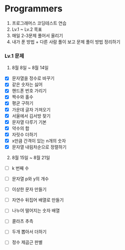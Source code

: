 
# Programmers 

1. 프로그래머스 코딩테스트 연습
2. Lv.1 ~ Lv.2 목표
3. 매일 2-3문제 풀어서 올리기
4. 내가 푼 방법 + 다른 사람 풀이 보고 문제 풀이 방법 정리하기

### Lv.1 문제
1. 8월 8일 ~ 8월 14일
- [x] 문자열을 정수로 바꾸기
- [x] 같은 숫자는 싫어
- [x] 핸드폰 번호 가리기
- [x] 짝수와 홀수
- [x] 평균 구하기
- [x] 가운데 글자 가져오기
- [x] 서울에서 김서방 찾기
- [x] 문자열 다루기 기본
- [x] 약수의 합
- [x] 자릿수 더하기
- [x] x만큼 간격이 있는 n개의 숫자
- [x] 문자열 내림차순으로 정렬하기

2. 8월 15일 ~ 8월 21일
- [ ] k 번째 수
- [ ] 문자열 p와 y의 개수
- [ ] 이상한 문자 만들기
- [ ] 자연수 뒤집어 배열로 만들기
- [ ] 나누어 떨어지는 숫자 배열
- [ ] 콜라츠 추측
- [ ] 두개 뽑아서 더하기
- [ ] 정수 제곱근 판별


